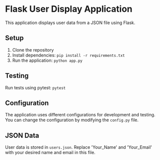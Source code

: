 # Flask User Display Application

This application displays user data from a JSON file using Flask.

## Setup

1. Clone the repository
2. Install dependencies: `pip install -r requirements.txt`
3. Run the application: `python app.py`

## Testing

Run tests using pytest: `pytest`

## Configuration

The application uses different configurations for development and testing. 
You can change the configuration by modifying the `config.py` file.

## JSON Data

User data is stored in `users.json`. Replace 'Your_Name' and 'Your_Email' with your desired name and email in this file.